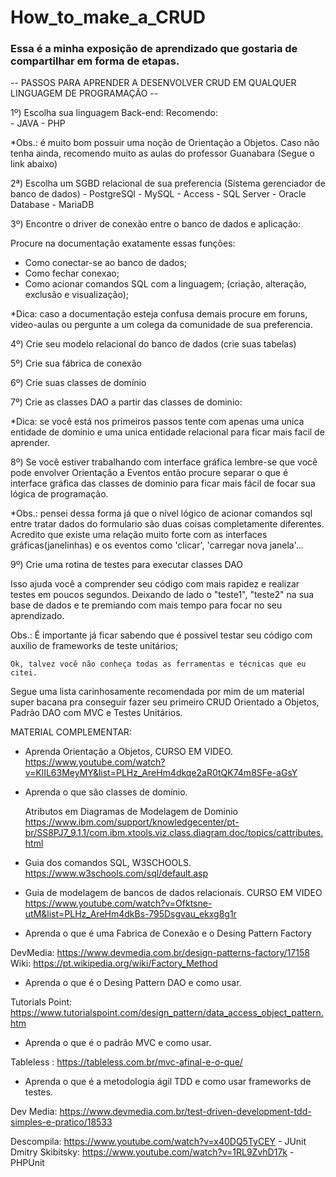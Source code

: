 # How_to_make_a_CRUD

### Essa é a minha exposição de aprendizado que gostaria de compartilhar em forma de etapas.

-- PASSOS PARA APRENDER A DESENVOLVER CRUD EM QUALQUER LINGUAGEM DE PROGRAMAÇÃO --

1º) Escolha sua linguagem Back-end:
	Recomendo:	
	- JAVA
	- PHP
		
*Obs.: é muito bom possuir uma noção de Orientação a Objetos. Caso não tenha ainda, recomendo muito as aulas do professor Guanabara (Segue o link abaixo)

2ª) Escolha um SGBD relacional de sua preferencia (Sistema gerenciador de banco de dados)
	- PostgreSQl
	- MySQL
	- Access
	- SQL Server
	- Oracle Database
	- MariaDB

3º) Encontre o driver de conexão entre o banco de dados e aplicação:

Procure na documentação exatamente essas funções:

* Como conectar-se ao banco de dados;
* Como fechar conexao;
* Como acionar comandos SQL com a linguagem; (criação, alteração, exclusão e visualização);

*Dica: caso a documentação esteja confusa demais procure em foruns, video-aulas ou pergunte a um colega da comunidade de sua preferencia.	

4º) Crie seu modelo relacional do banco de dados (crie suas tabelas)
  
5º) Crie sua fábrica de conexão
	
6º) Crie suas classes de domínio

7º) Crie as classes DAO a partir das classes de dominio:

*Dica: se você está nos primeiros passos tente com apenas uma unica entidade de dominio e uma unica entidade relacional para ficar mais facil de aprender.

8º) Se você estiver trabalhando com interface gráfica lembre-se que você pode envolver Orientação a Eventos então procure separar o que é interface gráfica das classes de dominio para ficar mais fácil de focar sua lógica de programação.

*Obs.: pensei dessa forma já que o nível lógico de acionar comandos sql entre tratar dados do formulario são duas coisas completamente diferentes. Acredito que existe uma relação muito forte com as interfaces gráficas(janelinhas) e os eventos como 'clicar', 'carregar nova janela'...

9º) Crie uma rotina de testes para executar classes DAO
	
Isso ajuda você a comprender seu código com mais rapidez e realizar testes em poucos segundos. Deixando de lado o "teste1", "teste2" na sua base de dados e te premiando com mais tempo para focar no seu aprendizado.

Obs.: É importante já ficar sabendo que é possivel testar seu código com auxílio de frameworks de teste unitários;

	Ok, talvez você não conheça todas as ferramentas e técnicas que eu citei. 

Segue uma lista carinhosamente recomendada por mim de um material super bacana pra conseguir fazer seu primeiro CRUD Orientado a Objetos, Padrão DAO com MVC e Testes Unitários. 

MATERIAL COMPLEMENTAR:

- Aprenda Orientação a Objetos, CURSO EM VIDEO. 
<https://www.youtube.com/watch?v=KlIL63MeyMY&list=PLHz_AreHm4dkqe2aR0tQK74m8SFe-aGsY>

- Aprenda o que são classes de domínio.
	
	Atributos em Diagramas de Modelagem de Dominio 
<https://www.ibm.com/support/knowledgecenter/pt-br/SS8PJ7_9.1.1/com.ibm.xtools.viz.class.diagram.doc/topics/cattributes.html>

- Guia dos comandos SQL, W3SCHOOLS. 
<https://www.w3schools.com/sql/default.asp>

- Guia de modelagem de bancos de dados relacionais. 
	CURSO EM VIDEO <https://www.youtube.com/watch?v=Ofktsne-utM&list=PLHz_AreHm4dkBs-795Dsgvau_ekxg8g1r>

- Aprenda o que é uma Fabrica de Conexão e o Desing Pattern Factory
	
DevMedia: <https://www.devmedia.com.br/design-patterns-factory/17158>	
Wiki: <https://pt.wikipedia.org/wiki/Factory_Method>

- Aprenda o  que é o Desing Pattern DAO e como usar.

Tutorials Point: <https://www.tutorialspoint.com/design_pattern/data_access_object_pattern.htm>

- Aprenda o que é o padrão MVC e como usar.

Tableless : <https://tableless.com.br/mvc-afinal-e-o-que/>

- Aprenda o que é a metodologia ágil TDD e como usar frameworks de testes.

Dev Media: <https://www.devmedia.com.br/test-driven-development-tdd-simples-e-pratico/18533>

Descompila: <https://www.youtube.com/watch?v=x40DQ5TyCEY> - JUnit
Dmitry Skibitsky: <https://www.youtube.com/watch?v=1RL9ZvhD17k> - PHPUnit


 
